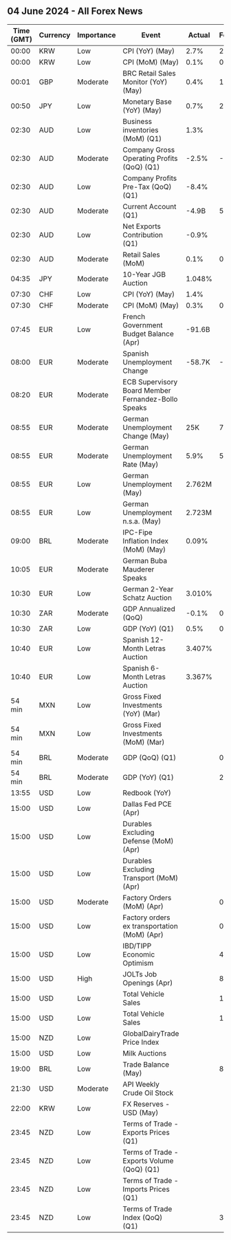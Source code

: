 ## 04 June 2024 - All Forex News

| Time (GMT) | Currency | Importance | Event | Actual | Forecast | Previous |
|------|----------|------------|-------|--------|----------|----------|
| 00:00 | KRW | Low | CPI (YoY) (May) | 2.7% | 2.8% | 2.9% |
| 00:00 | KRW | Low | CPI (MoM) (May) | 0.1% | 0.2% | 0.0% |
| 00:01 | GBP | Moderate | BRC Retail Sales Monitor (YoY) (May) | 0.4% | 1.2% | -4.4% |
| 00:50 | JPY | Low | Monetary Base (YoY) (May) | 0.7% | 2.2% | 1.8% |
| 02:30 | AUD | Low | Business inventories (MoM) (Q1) | 1.3% |  | -1.6% |
| 02:30 | AUD | Moderate | Company Gross Operating Profits (QoQ) (Q1) | -2.5% | -0.9% | 7.1% |
| 02:30 | AUD | Low | Company Profits Pre-Tax (QoQ) (Q1) | -8.4% |  | 8.3% |
| 02:30 | AUD | Moderate | Current Account (Q1) | -4.9B | 5.6B | 2.7B |
| 02:30 | AUD | Low | Net Exports Contribution (Q1) | -0.9% |  | 0.6% |
| 02:30 | AUD | Moderate | Retail Sales (MoM) | 0.1% | 0.1% | -0.4% |
| 04:35 | JPY | Moderate | 10-Year JGB Auction | 1.048% |  | 0.857% |
| 07:30 | CHF | Low | CPI (YoY) (May) | 1.4% |  | 1.4% |
| 07:30 | CHF | Moderate | CPI (MoM) (May) | 0.3% | 0.3% | 0.3% |
| 07:45 | EUR | Low | French Government Budget Balance (Apr) | -91.6B |  | -52.8B |
| 08:00 | EUR | Moderate | Spanish Unemployment Change | -58.7K | -55.4K | -60.5K |
| 08:20 | EUR | Moderate | ECB Supervisory Board Member Fernandez-Bollo Speaks |  |  |  |
| 08:55 | EUR | Moderate | German Unemployment Change (May) | 25K | 7K | 10K |
| 08:55 | EUR | Moderate | German Unemployment Rate (May) | 5.9% | 5.9% | 5.9% |
| 08:55 | EUR | Low | German Unemployment (May) | 2.762M |  | 2.732M |
| 08:55 | EUR | Low | German Unemployment n.s.a. (May) | 2.723M |  | 2.750M |
| 09:00 | BRL | Moderate | IPC-Fipe Inflation Index (MoM) (May) | 0.09% |  | 0.33% |
| 10:05 | EUR | Moderate | German Buba Mauderer Speaks |  |  |  |
| 10:30 | EUR | Low | German 2-Year Schatz Auction | 3.010% |  | 2.930% |
| 10:30 | ZAR | Moderate | GDP Annualized (QoQ) | -0.1% | 0.1% | 0.3% |
| 10:30 | ZAR | Low | GDP (YoY) (Q1) | 0.5% | 0.6% | 1.4% |
| 10:40 | EUR | Low | Spanish 12-Month Letras Auction | 3.407% |  | 3.405% |
| 10:40 | EUR | Low | Spanish 6-Month Letras Auction | 3.367% |  | 3.543% |
| 54 min | MXN | Low | Gross Fixed Investments (YoY) (Mar) |  |  | 12.50% |
| 54 min | MXN | Low | Gross Fixed Investments (MoM) (Mar) |  |  | 0.70% |
| 54 min | BRL | Moderate | GDP (QoQ) (Q1) |  | 0.8% | 0.0% |
| 54 min | BRL | Moderate | GDP (YoY) (Q1) |  | 2.2% | 2.1% |
| 13:55 | USD | Low | Redbook (YoY) |  |  | 6.3% |
| 15:00 | USD | Low | Dallas Fed PCE (Apr) |  |  | 2.90% |
| 15:00 | USD | Low | Durables Excluding Defense (MoM) (Apr) |  |  | 0.0% |
| 15:00 | USD | Low | Durables Excluding Transport (MoM) (Apr) |  |  | 0.5% |
| 15:00 | USD | Moderate | Factory Orders (MoM) (Apr) |  | 0.7% | 1.6% |
| 15:00 | USD | Low | Factory orders ex transportation (MoM) (Apr) |  | 0.4% | 0.5% |
| 15:00 | USD | Low | IBD/TIPP Economic Optimism |  | 45.2 | 41.8 |
| 15:00 | USD | High | JOLTs Job Openings (Apr) |  | 8.370M | 8.488M |
| 15:00 | USD | Low | Total Vehicle Sales |  | 15.80M | 15.74M |
| 15:00 | USD | Low | Total Vehicle Sales |  | 15.80M | 15.74M |
| 15:00 | NZD | Low | GlobalDairyTrade Price Index |  |  | 3.3% |
| 15:00 | USD | Low | Milk Auctions |  |  | 3,861.0 |
| 19:00 | BRL | Low | Trade Balance (May) |  | 8.55B | 9.04B |
| 21:30 | USD | Moderate | API Weekly Crude Oil Stock |  |  | -6.490M |
| 22:00 | KRW | Low | FX Reserves - USD (May) |  |  | 413.26B |
| 23:45 | NZD | Low | Terms of Trade - Exports Prices (Q1) |  |  | -4.2% |
| 23:45 | NZD | Low | Terms of Trade - Exports Volume (QoQ) (Q1) |  |  | 2.6% |
| 23:45 | NZD | Low | Terms of Trade - Imports Prices (Q1) |  |  | 3.8% |
| 23:45 | NZD | Low | Terms of Trade Index (QoQ) (Q1) |  | 3.1% | -7.8% |
